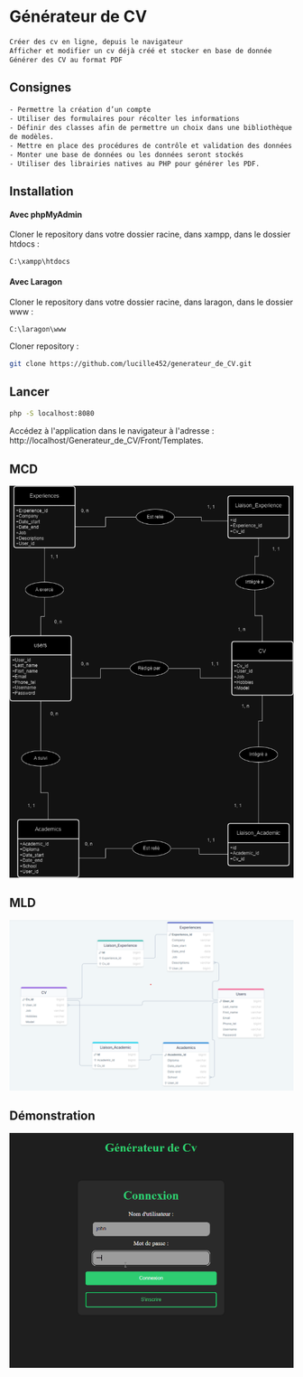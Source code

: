 # Générateur de CV

    Créer des cv en ligne, depuis le navigateur
    Afficher et modifier un cv déjà créé et stocker en base de donnée
    Générer des CV au format PDF

## Consignes

    - Permettre la création d’un compte
    - Utiliser des formulaires pour récolter les informations
    - Définir des classes afin de permettre un choix dans une bibliothèque de modèles.
    - Mettre en place des procédures de contrôle et validation des données
    - Monter une base de données ou les données seront stockés
    - Utiliser des librairies natives au PHP pour générer les PDF.

## Installation

#### Avec phpMyAdmin

Cloner le repository dans votre dossier racine, dans xampp, dans le dossier htdocs : 
    
    C:\xampp\htdocs

#### Avec Laragon
Cloner le repository dans votre dossier racine, dans laragon, dans le dossier www :

    C:\laragon\www    

Cloner repository :
 ```bash
 git clone https://github.com/lucille452/generateur_de_CV.git
 ```

## Lancer

```bash
php -S localhost:8080
 ```
Accédez à l'application dans le navigateur à l'adresse : http://localhost/Generateur_de_CV/Front/Templates.

## MCD

![MCD](MCD_MLD/MCD.drawio.png)

## MLD

![MLD](MCD_MLD/MLD.png)

## Démonstration
[![Demo Vidéo](Front/image/demo.png)](Demo/demo_generation_cv.mp4)
